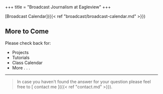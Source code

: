 +++
title = "Broadcast Journalism at Eagleview"
+++

[Broadcast Calendar]({{< ref "broadcast/broadcast-calendar.md" >}})

## More to Come

Please check back for:

* Projects
* Tutorials
* Class Calendar
* More . . .

---

> In case you haven't found the answer for your question please feel free to [ contact me ]({{< ref "contact.md" >}}).
